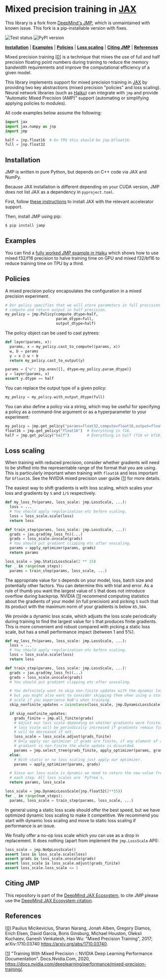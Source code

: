 # Mixed precision training in [JAX]

This library is a fork from [DeepMind's JMP](https://github.com/deepmind/jmp/),
which is unmaintained with known issue. This fork is a pip-installable version
with fixes.


![Test status](https://github.com/deepmind/jmp/workflows/pytest/badge.svg)
![PyPI version](https://img.shields.io/pypi/v/jmp)

[**Installation**](#installation)
| [**Examples**](#examples)
| [**Policies**](#policies)
| [**Loss scaling**](#loss-scaling)
| [**Citing JMP**](#citing-jmp)
| [**References**](#references)

Mixed precision training [[0]] is a technique that mixes the use of full and
half precision floating point numbers during training to reduce the memory
bandwidth requirements and improve the computational efficiency of a given
model.

This library implements support for mixed precision training in [JAX] by providing
two key abstractions (mixed precision "policies" and loss scaling). Neural
network libraries (such as [Haiku]) can integrate with `jmp` and provide
"Automatic Mixed Precision (AMP)" support (automating or simplifying applying
policies to modules).

All code examples below assume the following:

```python
import jax
import jax.numpy as jnp
import jmp

half = jnp.float16  # On TPU this should be jnp.bfloat16.
full = jnp.float32
```

## Installation

JMP is written in pure Python, but depends on C++ code via JAX and NumPy.

Because JAX installation is different depending on your CUDA version, JMP does
not list JAX as a dependency in `pyproject.toml`.

First, follow [these instructions](https://github.com/google/jax#installation)
to install JAX with the relevant accelerator support.

Then, install JMP using pip:

```bash
$ pip install jamp
```

## Examples

You can find a
[fully worked JMP example in Haiku](https://github.com/deepmind/dm-haiku/tree/master/examples/imagenet)
which shows how to use mixed f32/f16 precision to halve training time on GPU and
mixed f32/bf16 to reduce training time on TPU by a third.

## Policies

A mixed precision policy encapsulates the configuration in a mixed precision
experiment.

```python
# Our policy specifies that we will store parameters in full precision but will
# compute and return output in half precision.
my_policy = jmp.Policy(compute_dtype=half,
                       param_dtype=full,
                       output_dtype=half)
```

The policy object can be used to cast pytrees:

```python
def layer(params, x):
  params, x = my_policy.cast_to_compute((params, x))
  w, b = params
  y = x @ w + b
  return my_policy.cast_to_output(y)

params = {"w": jnp.ones([], dtype=my_policy.param_dtype)}
y = layer(params, x)
assert y.dtype == half
```

You can replace the output type of a given policy:

```python
my_policy = my_policy.with_output_dtype(full)
```

You can also define a policy via a string, which may be useful for specifying a
policy as a command-line argument or as a hyperparameter to your experiment:

```python
my_policy = jmp.get_policy("params=float32,compute=float16,output=float32")
float16 = jmp.get_policy("float16")  # Everything in f16.
half = jmp.get_policy("half")        # Everything in half (f16 or bf16).
```

## Loss scaling

When training with reduced precision, consider whether gradients will need to be
shifted into the representable range of the format that you are using. This is
particularly important when training with `float16` and less important for
`bfloat16`. See the NVIDIA mixed precision user guide [[1]] for more details.

The easiest way to shift gradients is with loss scaling, which scales your loss
and gradients by `S` and `1/S` respectively.

```python
def my_loss_fn(params, loss_scale: jmp.LossScale, ...):
  loss = ...
  # You should apply regularization etc before scaling.
  loss = loss_scale.scale(loss)
  return loss

def train_step(params, loss_scale: jmp.LossScale, ...):
  grads = jax.grad(my_loss_fn)(...)
  grads = loss_scale.unscale(grads)
  # You should put gradient clipping etc after unscaling.
  params = apply_optimizer(params, grads)
  return params

loss_scale = jmp.StaticLossScale(2 ** 15)
for _ in range(num_steps):
  params = train_step(params, loss_scale, ...)
```

The appropriate value for `S` depends on your model, loss, batch size and
potentially other factors. You can determine this with trial and error. As a
rule of thumb you want the largest value of `S` that does not introduce overflow
during backprop. NVIDIA [[1]] recommend computing statistics about the gradients
of your model (in full precision) and picking `S` such that its product with the
maximum norm of your gradients is below `65,504`.

We provide a dynamic loss scale, which adjusts the loss scale periodically
during training to find the largest value for `S` that produces finite
gradients. This is more convenient and robust compared with picking a static
loss scale, but has a small performance impact (between 1 and 5%).

```python
def my_loss_fn(params, loss_scale: jmp.LossScale, ...):
  loss = ...
  # You should apply regularization etc before scaling.
  loss = loss_scale.scale(loss)
  return loss

def train_step(params, loss_scale: jmp.LossScale, ...):
  grads = jax.grad(my_loss_fn)(...)
  grads = loss_scale.unscale(grads)
  # You should put gradient clipping etc after unscaling.

  # You definitely want to skip non-finite updates with the dynamic loss scale,
  # but you might also want to consider skipping them when using a static loss
  # scale if you experience NaN's when training.
  skip_nonfinite_updates = isinstance(loss_scale, jmp.DynamicLossScale)

  if skip_nonfinite_updates:
    grads_finite = jmp.all_finite(grads)
    # Adjust our loss scale depending on whether gradients were finite. The
    # loss scale will be periodically increased if gradients remain finite and
    # will be decreased if not.
    loss_scale = loss_scale.adjust(grads_finite)
    # Only apply our optimizer if grads are finite, if any element of any
    # gradient is non-finite the whole update is discarded.
    params = jmp.select_tree(grads_finite, apply_optimizer(params, grads), params)
  else:
    # With static or no loss scaling just apply our optimizer.
    params = apply_optimizer(params, grads)

  # Since our loss scale is dynamic we need to return the new value from
  # each step. All loss scales are `PyTree`s.
  return params, loss_scale

loss_scale = jmp.DynamicLossScale(jnp.float32(2**15))
for _ in range(num_steps):
  params, loss_scale = train_step(params, loss_scale, ...)
```

In general using a static loss scale should offer the best speed, but we have
optimized dynamic loss scaling to make it competitive. We recommend you start
with dynamic loss scaling and move to static loss scaling if performance is an
issue.

We finally offer a no-op loss scale which you can use as a drop in replacement.
It does nothing (apart from implement the `jmp.LossScale` API):

```python
loss_scale = jmp.NoOpLossScale()
assert loss is loss_scale.scale(loss)
assert grads is loss_scale.unscale(grads)
assert loss_scale is loss_scale.adjust(grads_finite)
assert loss_scale.loss_scale == 1
```

## Citing JMP

This repository is part of the [DeepMind JAX Ecosystem](https://deepmind.com/blog/article/using-jax-to-accelerate-our-research),
to cite JMP please use the [DeepMind JAX Ecosystem citation](https://github.com/deepmind/jax/blob/main/deepmind2020jax.txt).

## References

[[0]] Paulius Micikevicius, Sharan Narang, Jonah Alben, Gregory Diamos, Erich
Elsen, David Garcia, Boris Ginsburg, Michael Houston, Oleksii Kuchaiev, Ganesh
Venkatesh, Hao Wu: "Mixed Precision Training", 2017; arXiv:1710.03740
https://arxiv.org/abs/1710.03740.

[[1]] "Training With Mixed Precision :: NVIDIA Deep Learning Performance
Documentation". Docs.Nvidia.Com, 2020,
https://docs.nvidia.com/deeplearning/performance/mixed-precision-training/.

[0]: https://arxiv.org/abs/1710.03740
[1]: https://docs.nvidia.com/deeplearning/performance/mixed-precision-training/index.html
[Haiku]: https://github.com/deepmind/dm-haiku
[JAX]: https://github.com/google/jax
